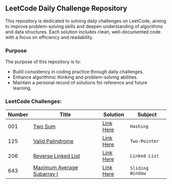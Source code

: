## LeetCode Daily Challenge Repository

This repository is dedicated to solving daily challenges on LeetCode, aiming to improve problem-solving skills and
deepen understanding of algorithms and data structures. Each solution includes clean, well-documented code with a focus
on efficiency and readability.

### Purpose

The purpose of this repository is to:

- Build consistency in coding practice through daily challenges.
- Enhance algorithmic thinking and problem-solving abilities.
- Maintain a personal record of solutions for reference and future learning.

### LeetCode Challenges:

| Number | Title                                                                                   | Solution                                                                               | Subject          |
|--------|-----------------------------------------------------------------------------------------|----------------------------------------------------------------------------------------|------------------|
| 001    | [Two Sum](https://leetcode.com/problems/two-sum/)                                       | [Link Here](br/com/leetcode/daily/easy/l1/Solution.java)                               | `Hashing`        |
| 125    | [Valid Palindrome](https://leetcode.com/problems/valid-palindrome/)                     | [Link Here](java/br/com/leetcode/daily/easy/l125/Solution.java)                        | `Two-Pointer`    |
| 206    | [Reverse Linked List](https://leetcode.com/problems/reverse-linked-list/description/)   | [Link Here](leetcodedaily/src/main/java/br/com/leetcode/daily/easy/l260/Solution.java) | `Linked List`    |
| 643    | [Maximum Average Subarray I](https://leetcode.com/problems/maximum-average-subarray-i/) | [Link Here](java/br/com/leetcode/daily/easy/l643/Solution.java)                        | `Sliding Window` |